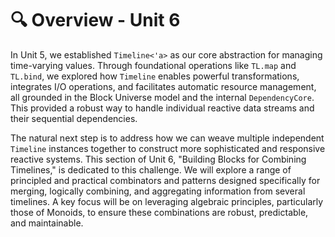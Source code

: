 # 🔍 Overview - Unit 6

In Unit 5, we established `Timeline<'a>` as our core abstraction for managing time-varying values. Through foundational operations like `TL.map` and `TL.bind`, we explored how `Timeline` enables powerful transformations, integrates I/O operations, and facilitates automatic resource management, all grounded in the Block Universe model and the internal `DependencyCore`. This provided a robust way to handle individual reactive data streams and their sequential dependencies.

The natural next step is to address how we can weave multiple independent `Timeline` instances together to construct more sophisticated and responsive reactive systems. This section of Unit 6, "Building Blocks for Combining Timelines," is dedicated to this challenge. We will explore a range of principled and practical combinators and patterns designed specifically for merging, logically combining, and aggregating information from several timelines. A key focus will be on leveraging algebraic principles, particularly those of Monoids, to ensure these combinations are robust, predictable, and maintainable.